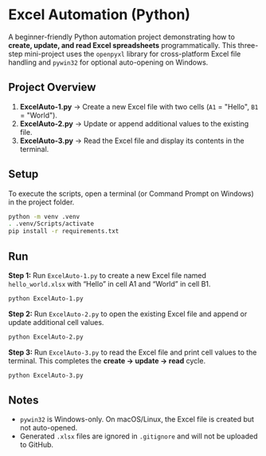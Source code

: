# Excel Automation (Python)

A beginner-friendly Python automation project demonstrating how to **create, update, and read Excel spreadsheets** programmatically.
This three-step mini-project uses the `openpyxl` library for cross-platform Excel file handling and `pywin32` for optional auto-opening on Windows.

## Project Overview

1. **ExcelAuto-1.py** → Create a new Excel file with two cells (`A1` = "Hello", `B1` = "World").
2. **ExcelAuto-2.py** → Update or append additional values to the existing file.
3. **ExcelAuto-3.py** → Read the Excel file and display its contents in the terminal.

## Setup

To execute the scripts, open a terminal (or Command Prompt on Windows) in the project folder.

```bash
python -m venv .venv
. .venv/Scripts/activate
pip install -r requirements.txt
```

## Run

**Step 1:** Run `ExcelAuto-1.py` to create a new Excel file named `hello_world.xlsx` with “Hello” in cell A1 and “World” in cell B1.

```bash
python ExcelAuto-1.py
```

**Step 2:** Run `ExcelAuto-2.py` to open the existing Excel file and append or update additional cell values.

```bash
python ExcelAuto-2.py
```

**Step 3:** Run `ExcelAuto-3.py` to read the Excel file and print cell values to the terminal. This completes the **create → update → read** cycle.

```bash
python ExcelAuto-3.py
```

## Notes

* `pywin32` is Windows-only. On macOS/Linux, the Excel file is created but not auto-opened.
* Generated `.xlsx` files are ignored in `.gitignore` and will not be uploaded to GitHub.
